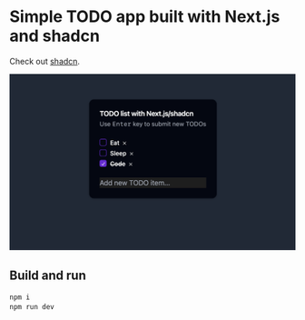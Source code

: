 # Simple TODO app built with Next.js and shadcn

Check out [shadcn](https://ui.shadcn.com/).

![Screenshot of the app](scrot.png)

## Build and run
```sh
npm i
npm run dev
```